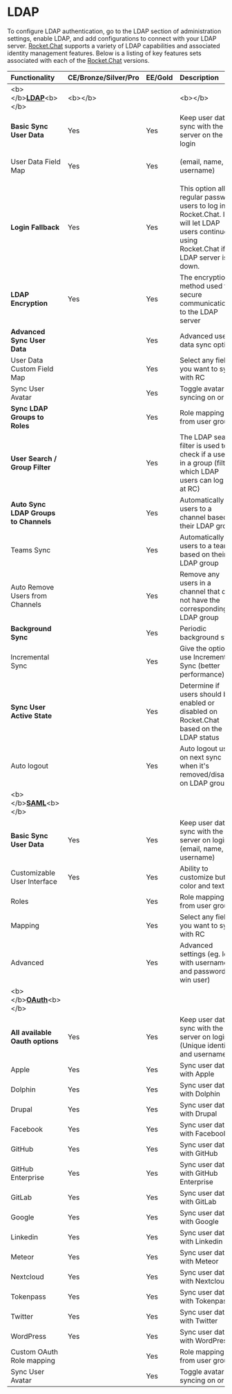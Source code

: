 # LDAP

To configure LDAP authentication, go to the LDAP section of administration settings, enable LDAP, and add configurations to connect with your LDAP server. [Rocket.Chat](http://rocket.chat/) supports a variety of LDAP capabilities and associated identity management features. Below is a listing of key features sets associated with each of the [Rocket.Chat](http://rocket.chat/) versions.

<table>
  <thead>
    <tr>
      <th style="text-align:left">Functionality</th>
      <th style="text-align:left">CE/Bronze/Silver/Pro</th>
      <th style="text-align:left">EE/Gold</th>
      <th style="text-align:left">Description</th>
    </tr>
  </thead>
  <tbody>
    <tr>
      <td style="text-align:left">&lt;b&gt;&lt;/b&gt;<a href="https://docs.rocket.chat/guides/administration/administration/settings/ldap"><b>LDAP</b></a>&lt;b&gt;&lt;/b&gt;</td>
      <td
      style="text-align:left">&lt;b&gt;&lt;/b&gt;</td>
        <td style="text-align:left"></td>
        <td style="text-align:left">&lt;b&gt;&lt;/b&gt;</td>
    </tr>
    <tr>
      <td style="text-align:left"><b>Basic Sync User Data</b>
      </td>
      <td style="text-align:left">Yes</td>
      <td style="text-align:left">Yes</td>
      <td style="text-align:left">Keep user data in sync with the server on the login</td>
    </tr>
    <tr>
      <td style="text-align:left">User Data Field Map</td>
      <td style="text-align:left">Yes</td>
      <td style="text-align:left">Yes</td>
      <td style="text-align:left">
        <p></p>
        <p>(email, name, and username)</p>
      </td>
    </tr>
    <tr>
      <td style="text-align:left"><b>Login Fallback</b>
      </td>
      <td style="text-align:left">Yes</td>
      <td style="text-align:left">Yes</td>
      <td style="text-align:left">This option allows regular password users to log in on Rocket.Chat. It
        will let LDAP users continue using Rocket.Chat if the LDAP server is down.</td>
    </tr>
    <tr>
      <td style="text-align:left">
        <p></p>
        <p><b>LDAP Encryption</b>
        </p>
      </td>
      <td style="text-align:left">Yes</td>
      <td style="text-align:left">Yes</td>
      <td style="text-align:left">The encryption method used to secure communications to the LDAP server</td>
    </tr>
    <tr>
      <td style="text-align:left"><b>Advanced Sync User Data</b>
      </td>
      <td style="text-align:left"></td>
      <td style="text-align:left">Yes</td>
      <td style="text-align:left">Advanced user data sync options</td>
    </tr>
    <tr>
      <td style="text-align:left">User Data Custom Field Map</td>
      <td style="text-align:left"></td>
      <td style="text-align:left">Yes</td>
      <td style="text-align:left">Select any field you want to sync with RC</td>
    </tr>
    <tr>
      <td style="text-align:left">Sync User Avatar</td>
      <td style="text-align:left"></td>
      <td style="text-align:left">Yes</td>
      <td style="text-align:left">Toggle avatar syncing on or off</td>
    </tr>
    <tr>
      <td style="text-align:left"><b>Sync LDAP Groups to Roles</b>
      </td>
      <td style="text-align:left"></td>
      <td style="text-align:left">Yes</td>
      <td style="text-align:left">Role mapping from user groups</td>
    </tr>
    <tr>
      <td style="text-align:left"><b>User Search / Group Filter</b>
      </td>
      <td style="text-align:left"></td>
      <td style="text-align:left">Yes</td>
      <td style="text-align:left">The LDAP search filter is used to check if a user is in a group (filter
        which LDAP users can log in at RC)</td>
    </tr>
    <tr>
      <td style="text-align:left"><b>Auto Sync LDAP Groups to Channels</b>
      </td>
      <td style="text-align:left"></td>
      <td style="text-align:left">Yes</td>
      <td style="text-align:left">Automatically add users to a channel based on their LDAP group</td>
    </tr>
    <tr>
      <td style="text-align:left">Teams Sync</td>
      <td style="text-align:left"></td>
      <td style="text-align:left">Yes</td>
      <td style="text-align:left">Automatically add users to a team based on their LDAP group</td>
    </tr>
    <tr>
      <td style="text-align:left">Auto Remove Users from Channels</td>
      <td style="text-align:left"></td>
      <td style="text-align:left">Yes</td>
      <td style="text-align:left">Remove any users in a channel that does not have the corresponding LDAP
        group</td>
    </tr>
    <tr>
      <td style="text-align:left"><b>Background Sync</b>
      </td>
      <td style="text-align:left"></td>
      <td style="text-align:left">Yes</td>
      <td style="text-align:left">Periodic background sync</td>
    </tr>
    <tr>
      <td style="text-align:left">Incremental Sync</td>
      <td style="text-align:left"></td>
      <td style="text-align:left">Yes</td>
      <td style="text-align:left">Give the option to use Incremental Sync (better performance)</td>
    </tr>
    <tr>
      <td style="text-align:left"><b>Sync User Active State</b>
      </td>
      <td style="text-align:left"></td>
      <td style="text-align:left">Yes</td>
      <td style="text-align:left">Determine if users should be enabled or disabled on Rocket.Chat based
        on the LDAP status</td>
    </tr>
    <tr>
      <td style="text-align:left">Auto logout</td>
      <td style="text-align:left"></td>
      <td style="text-align:left">Yes</td>
      <td style="text-align:left">Auto logout user on next sync when it&apos;s removed/disabled on LDAP
        group</td>
    </tr>
    <tr>
      <td style="text-align:left">&lt;b&gt;&lt;/b&gt;<a href="https://docs.rocket.chat/guides/administration/administration/settings/saml"><b>SAML</b></a>&lt;b&gt;&lt;/b&gt;</td>
      <td
      style="text-align:left"></td>
        <td style="text-align:left"></td>
        <td style="text-align:left"></td>
    </tr>
    <tr>
      <td style="text-align:left"><b>Basic Sync User Data</b>
      </td>
      <td style="text-align:left">Yes</td>
      <td style="text-align:left">Yes</td>
      <td style="text-align:left">Keep user data in sync with the server on login (email, name, and username)</td>
    </tr>
    <tr>
      <td style="text-align:left">Customizable User Interface</td>
      <td style="text-align:left">Yes</td>
      <td style="text-align:left">Yes</td>
      <td style="text-align:left">Ability to customize button color and text</td>
    </tr>
    <tr>
      <td style="text-align:left">Roles</td>
      <td style="text-align:left"></td>
      <td style="text-align:left">Yes</td>
      <td style="text-align:left">Role mapping from user groups</td>
    </tr>
    <tr>
      <td style="text-align:left">Mapping</td>
      <td style="text-align:left"></td>
      <td style="text-align:left">Yes</td>
      <td style="text-align:left">Select any field you want to sync with RC</td>
    </tr>
    <tr>
      <td style="text-align:left">Advanced</td>
      <td style="text-align:left"></td>
      <td style="text-align:left">Yes</td>
      <td style="text-align:left">Advanced settings (eg. login with username and password x win user)</td>
    </tr>
    <tr>
      <td style="text-align:left">&lt;b&gt;&lt;/b&gt;<a href="https://docs.rocket.chat/guides/administration/administration/settings/oauth"><b>OAuth</b></a>&lt;b&gt;&lt;/b&gt;</td>
      <td
      style="text-align:left"></td>
        <td style="text-align:left"></td>
        <td style="text-align:left"></td>
    </tr>
    <tr>
      <td style="text-align:left"><b>All available Oauth options</b>
      </td>
      <td style="text-align:left">Yes</td>
      <td style="text-align:left">Yes</td>
      <td style="text-align:left">Keep user data in sync with the server on login (Unique identifier and
        username)</td>
    </tr>
    <tr>
      <td style="text-align:left">Apple</td>
      <td style="text-align:left">Yes</td>
      <td style="text-align:left">Yes</td>
      <td style="text-align:left">Sync user data with Apple</td>
    </tr>
    <tr>
      <td style="text-align:left">Dolphin</td>
      <td style="text-align:left">Yes</td>
      <td style="text-align:left">Yes</td>
      <td style="text-align:left">Sync user data with Dolphin</td>
    </tr>
    <tr>
      <td style="text-align:left">Drupal</td>
      <td style="text-align:left">Yes</td>
      <td style="text-align:left">Yes</td>
      <td style="text-align:left">Sync user data with Drupal</td>
    </tr>
    <tr>
      <td style="text-align:left">Facebook</td>
      <td style="text-align:left">Yes</td>
      <td style="text-align:left">Yes</td>
      <td style="text-align:left">Sync user data with Facebook</td>
    </tr>
    <tr>
      <td style="text-align:left">GitHub</td>
      <td style="text-align:left">Yes</td>
      <td style="text-align:left">Yes</td>
      <td style="text-align:left">Sync user data with GitHub</td>
    </tr>
    <tr>
      <td style="text-align:left">GitHub Enterprise</td>
      <td style="text-align:left">Yes</td>
      <td style="text-align:left">Yes</td>
      <td style="text-align:left">Sync user data with GitHub Enterprise</td>
    </tr>
    <tr>
      <td style="text-align:left">GitLab</td>
      <td style="text-align:left">Yes</td>
      <td style="text-align:left">Yes</td>
      <td style="text-align:left">Sync user data with GitLab</td>
    </tr>
    <tr>
      <td style="text-align:left">Google</td>
      <td style="text-align:left">Yes</td>
      <td style="text-align:left">Yes</td>
      <td style="text-align:left">Sync user data with Google</td>
    </tr>
    <tr>
      <td style="text-align:left">Linkedin</td>
      <td style="text-align:left">Yes</td>
      <td style="text-align:left">Yes</td>
      <td style="text-align:left">Sync user data with Linkedin</td>
    </tr>
    <tr>
      <td style="text-align:left">Meteor</td>
      <td style="text-align:left">Yes</td>
      <td style="text-align:left">Yes</td>
      <td style="text-align:left">Sync user data with Meteor</td>
    </tr>
    <tr>
      <td style="text-align:left">Nextcloud</td>
      <td style="text-align:left">Yes</td>
      <td style="text-align:left">Yes</td>
      <td style="text-align:left">Sync user data with Nextcloud</td>
    </tr>
    <tr>
      <td style="text-align:left">Tokenpass</td>
      <td style="text-align:left">Yes</td>
      <td style="text-align:left">Yes</td>
      <td style="text-align:left">Sync user data with Tokenpass</td>
    </tr>
    <tr>
      <td style="text-align:left">Twitter</td>
      <td style="text-align:left">Yes</td>
      <td style="text-align:left">Yes</td>
      <td style="text-align:left">Sync user data with Twitter</td>
    </tr>
    <tr>
      <td style="text-align:left">WordPress</td>
      <td style="text-align:left">Yes</td>
      <td style="text-align:left">Yes</td>
      <td style="text-align:left">Sync user data with WordPress</td>
    </tr>
    <tr>
      <td style="text-align:left">Custom OAuth Role mapping</td>
      <td style="text-align:left"></td>
      <td style="text-align:left">Yes</td>
      <td style="text-align:left">Role mapping from user groups</td>
    </tr>
    <tr>
      <td style="text-align:left">Sync User Avatar</td>
      <td style="text-align:left"></td>
      <td style="text-align:left">Yes</td>
      <td style="text-align:left">Toggle avatar syncing on or off</td>
    </tr>
  </tbody>
</table>

